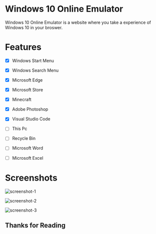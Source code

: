 
# Windows 10 Online Emulator

Windows 10 Online Emulator is a website where you take a experience of Windows 10 in your broswer.

# Features

- [x]  Windows Start Menu
- [x]  Windows Search Menu
- [x]  Microsoft Edge
- [x]  Microsoft Store
- [x]  Minecraft
- [x]  Adobe Photoshop
- [x]  Visual Studio Code
- [ ]  This Pc
- [ ]  Recycle Bin
- [ ]  Microsoft Word
- [ ]  Microsoft Excel


# Screenshots
![screenshot-1](https://github.com/Web-Jit/Windows-10-Emulator/blob/main/images/screenshot-1.png?raw=true)

![screenshot-2](https://github.com/Web-Jit/Windows-10-Emulator/blob/main/images/screenshot-2.png?raw=true)

![screenshot-3](https://github.com/Web-Jit/Windows-10-Emulator/blob/main/images/screenshot-3.png?raw=true)


## Thanks for Reading 

